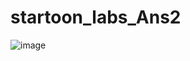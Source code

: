 ﻿# startoon_labs_Ans2
![image](https://github.com/user-attachments/assets/799d1dd8-6979-429c-8629-b9fd557e8c5c)
